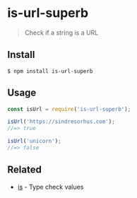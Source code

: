 # is-url-superb

> Check if a string is a URL

## Install

```
$ npm install is-url-superb
```

## Usage

```js
const isUrl = require('is-url-superb');

isUrl('https://sindresorhus.com');
//=> true

isUrl('unicorn');
//=> false
```

## Related

- [is](https://github.com/sindresorhus/is) - Type check values
